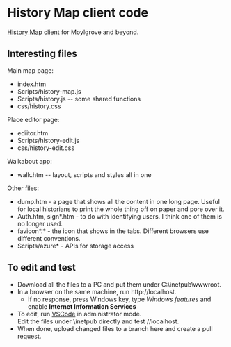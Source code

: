 # History Map client code
[History Map](https://www.moylgrove.wales/the-history-map) client for Moylgrove and beyond.

## Interesting files

Main map page:
* index.htm
* Scripts/history-map.js
* Scripts/history.js  -- some shared functions
* css/history.css

Place editor page:
* ediitor.htm
* Scripts/history-edit.js
* css/history-edit.css

Walkabout app:
* walk.htm -- layout, scripts and styles all in one

Other files:
* dump.htm - a page that shows all the content in one long page. Useful for local historians to print the whole thing off on paper and pore over it.
* Auth.htm, sign*.htm - to do with identifying users. I think one of them is no longer used.
* favicon*.* - the icon that shows in the tabs. Different browsers use different conventions.
* Scripts/azure* - APIs for storage access

## To edit and test

* Download all the files to a PC and put them under C:\inetpub\wwwroot. 
* In a browser on the same machine, run http://localhost.
  * If no response, press Windows key, type *Windows features* and enable **Internet Information Services**
* To edit, run [VSCode](https://code.visualstudio.com/) in administrator mode.  
  Edit the files under \inetpub directly and test //localhost.
* When done, upload changed files to a branch here and create a pull request.

